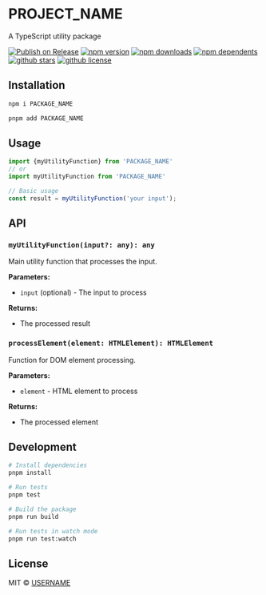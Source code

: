 # PROJECT_NAME

A TypeScript utility package

[![Publish on Release](https://github.com/USERNAME/PROJECT_NAME/actions/workflows/publish.yml/badge.svg)](https://github.com/USERNAME/PROJECT_NAME/actions/workflows/publish.yml)
[![npm version](https://badgen.net/npm/v/PACKAGE_NAME?icon=npm)](https://www.npmjs.com/package/PACKAGE_NAME)
[![npm downloads](https://badgen.net/npm/dm/PACKAGE_NAME?icon=npm)](https://www.npmjs.com/package/PACKAGE_NAME)
[![npm dependents](https://badgen.net/npm/dependents/PACKAGE_NAME?icon=npm)](https://www.npmjs.com/package/PACKAGE_NAME)
[![github stars](https://badgen.net/github/stars/USERNAME/PROJECT_NAME?icon=github)](https://github.com/USERNAME/PROJECT_NAME/)
[![github license](https://badgen.net/github/license/USERNAME/PROJECT_NAME?icon=github)](https://github.com/USERNAME/PROJECT_NAME/blob/main/LICENSE)

## Installation

```bash
npm i PACKAGE_NAME
```

```bash
pnpm add PACKAGE_NAME
```

## Usage

```typescript
import {myUtilityFunction} from 'PACKAGE_NAME'
// or
import myUtilityFunction from 'PACKAGE_NAME'

// Basic usage
const result = myUtilityFunction('your input');
```

## API

### `myUtilityFunction(input?: any): any`

Main utility function that processes the input.

**Parameters:**

- `input` (optional) - The input to process

**Returns:**

- The processed result

### `processElement(element: HTMLElement): HTMLElement`

Function for DOM element processing.

**Parameters:**

- `element` - HTML element to process

**Returns:**

- The processed element

## Development

```bash
# Install dependencies
pnpm install

# Run tests
pnpm test

# Build the package
pnpm run build

# Run tests in watch mode
pnpm run test:watch
```

## License

MIT © [USERNAME](https://github.com/USERNAME)